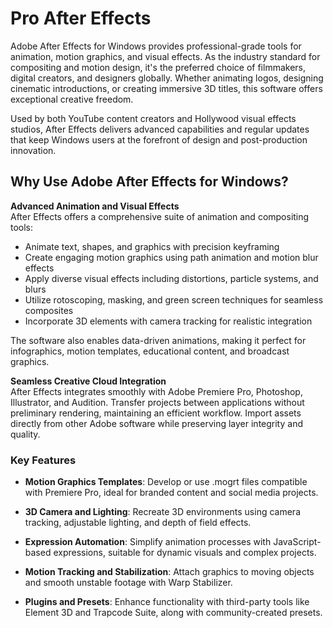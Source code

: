 # Pro After Effects
Adobe After Effects for Windows provides professional-grade tools for animation, motion graphics, and visual effects. As the industry standard for compositing and motion design, it's the preferred choice of filmmakers, digital creators, and designers globally. Whether animating logos, designing cinematic introductions, or creating immersive 3D titles, this software offers exceptional creative freedom.

Used by both YouTube content creators and Hollywood visual effects studios, After Effects delivers advanced capabilities and regular updates that keep Windows users at the forefront of design and post-production innovation.

## Why Use Adobe After Effects for Windows?

**Advanced Animation and Visual Effects**  
After Effects offers a comprehensive suite of animation and compositing tools:

- Animate text, shapes, and graphics with precision keyframing
- Create engaging motion graphics using path animation and motion blur effects
- Apply diverse visual effects including distortions, particle systems, and blurs
- Utilize rotoscoping, masking, and green screen techniques for seamless composites
- Incorporate 3D elements with camera tracking for realistic integration

The software also enables data-driven animations, making it perfect for infographics, motion templates, educational content, and broadcast graphics.

**Seamless Creative Cloud Integration**  
After Effects integrates smoothly with Adobe Premiere Pro, Photoshop, Illustrator, and Audition. Transfer projects between applications without preliminary rendering, maintaining an efficient workflow. Import assets directly from other Adobe software while preserving layer integrity and quality.


### **Key Features**

- **Motion Graphics Templates**: Develop or use .mogrt files compatible with Premiere Pro, ideal for branded content and social media projects.

- **3D Camera and Lighting**: Recreate 3D environments using camera tracking, adjustable lighting, and depth of field effects.

- **Expression Automation**: Simplify animation processes with JavaScript-based expressions, suitable for dynamic visuals and complex projects.

- **Motion Tracking and Stabilization**: Attach graphics to moving objects and smooth unstable footage with Warp Stabilizer.

- **Plugins and Presets**: Enhance functionality with third-party tools like Element 3D and Trapcode Suite, along with community-created presets.
